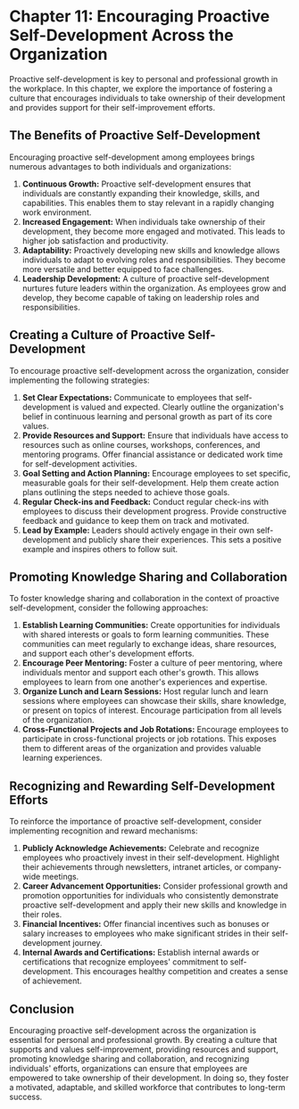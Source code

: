 Chapter 11: Encouraging Proactive Self-Development Across the Organization
==========================================================================

Proactive self-development is key to personal and professional growth in the workplace. In this chapter, we explore the importance of fostering a culture that encourages individuals to take ownership of their development and provides support for their self-improvement efforts.

The Benefits of Proactive Self-Development
------------------------------------------

Encouraging proactive self-development among employees brings numerous advantages to both individuals and organizations:

1. **Continuous Growth:** Proactive self-development ensures that individuals are constantly expanding their knowledge, skills, and capabilities. This enables them to stay relevant in a rapidly changing work environment.
2. **Increased Engagement:** When individuals take ownership of their development, they become more engaged and motivated. This leads to higher job satisfaction and productivity.
3. **Adaptability:** Proactively developing new skills and knowledge allows individuals to adapt to evolving roles and responsibilities. They become more versatile and better equipped to face challenges.
4. **Leadership Development:** A culture of proactive self-development nurtures future leaders within the organization. As employees grow and develop, they become capable of taking on leadership roles and responsibilities.

Creating a Culture of Proactive Self-Development
------------------------------------------------

To encourage proactive self-development across the organization, consider implementing the following strategies:

1. **Set Clear Expectations:** Communicate to employees that self-development is valued and expected. Clearly outline the organization's belief in continuous learning and personal growth as part of its core values.
2. **Provide Resources and Support:** Ensure that individuals have access to resources such as online courses, workshops, conferences, and mentoring programs. Offer financial assistance or dedicated work time for self-development activities.
3. **Goal Setting and Action Planning:** Encourage employees to set specific, measurable goals for their self-development. Help them create action plans outlining the steps needed to achieve those goals.
4. **Regular Check-ins and Feedback:** Conduct regular check-ins with employees to discuss their development progress. Provide constructive feedback and guidance to keep them on track and motivated.
5. **Lead by Example:** Leaders should actively engage in their own self-development and publicly share their experiences. This sets a positive example and inspires others to follow suit.

Promoting Knowledge Sharing and Collaboration
---------------------------------------------

To foster knowledge sharing and collaboration in the context of proactive self-development, consider the following approaches:

1. **Establish Learning Communities:** Create opportunities for individuals with shared interests or goals to form learning communities. These communities can meet regularly to exchange ideas, share resources, and support each other's development efforts.
2. **Encourage Peer Mentoring:** Foster a culture of peer mentoring, where individuals mentor and support each other's growth. This allows employees to learn from one another's experiences and expertise.
3. **Organize Lunch and Learn Sessions:** Host regular lunch and learn sessions where employees can showcase their skills, share knowledge, or present on topics of interest. Encourage participation from all levels of the organization.
4. **Cross-Functional Projects and Job Rotations:** Encourage employees to participate in cross-functional projects or job rotations. This exposes them to different areas of the organization and provides valuable learning experiences.

Recognizing and Rewarding Self-Development Efforts
--------------------------------------------------

To reinforce the importance of proactive self-development, consider implementing recognition and reward mechanisms:

1. **Publicly Acknowledge Achievements:** Celebrate and recognize employees who proactively invest in their self-development. Highlight their achievements through newsletters, intranet articles, or company-wide meetings.
2. **Career Advancement Opportunities:** Consider professional growth and promotion opportunities for individuals who consistently demonstrate proactive self-development and apply their new skills and knowledge in their roles.
3. **Financial Incentives:** Offer financial incentives such as bonuses or salary increases to employees who make significant strides in their self-development journey.
4. **Internal Awards and Certifications:** Establish internal awards or certifications that recognize employees' commitment to self-development. This encourages healthy competition and creates a sense of achievement.

Conclusion
----------

Encouraging proactive self-development across the organization is essential for personal and professional growth. By creating a culture that supports and values self-improvement, providing resources and support, promoting knowledge sharing and collaboration, and recognizing individuals' efforts, organizations can ensure that employees are empowered to take ownership of their development. In doing so, they foster a motivated, adaptable, and skilled workforce that contributes to long-term success.
